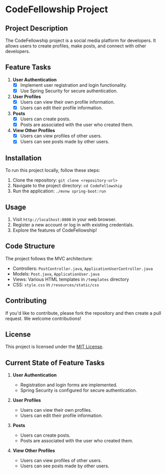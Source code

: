 # CodeFellowship Project

## Project Description

The CodeFellowship project is a social media platform for developers. It allows users to create profiles, make posts, and connect with other developers.

## Feature Tasks

1. **User Authentication**
    - [x] Implement user registration and login functionality.
    - [x] Use Spring Security for secure authentication.

2. **User Profiles**
    - [x] Users can view their own profile information.
    - [x] Users can edit their profile information.

3. **Posts**
    - [x] Users can create posts.
    - [x] Posts are associated with the user who created them.

4. **View Other Profiles**
    - [x] Users can view profiles of other users.
    - [x] Users can see posts made by other users.

## Installation

To run this project locally, follow these steps:

1. Clone the repository: `git clone <repository-url>`
2. Navigate to the project directory: `cd CodeFellowship`
3. Run the application: `./mvnw spring-boot:run`

## Usage

1. Visit `http://localhost:8080` in your web browser.
2. Register a new account or log in with existing credentials.
3. Explore the features of CodeFellowship!

## Code Structure

The project follows the MVC architecture:

- Controllers: `PostController.java`, `ApplicationUserController.java`
- Models: `Post.java`, `ApplicationUser.java`
- Views: Various HTML templates in `/templates` directory
- CSS: `style.css` in `/resources/static/css`

## Contributing

If you'd like to contribute, please fork the repository and then create a pull request. We welcome contributions!

## License

This project is licensed under the [MIT License](LICENSE).

## Current State of Feature Tasks

1. **User Authentication**
    - Registration and login forms are implemented.
    - Spring Security is configured for secure authentication.

2. **User Profiles**
    - Users can view their own profiles.
    - Users can edit their profile information.

3. **Posts**
    - Users can create posts.
    - Posts are associated with the user who created them.

4. **View Other Profiles**
    - Users can view profiles of other users.
    - Users can see posts made by other users.


